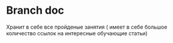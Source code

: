 # Branch doc 
Хранит в себе все пройденые занятия ( имеет в себе большое количество ссылок на интересные обучающие статьи)
 
